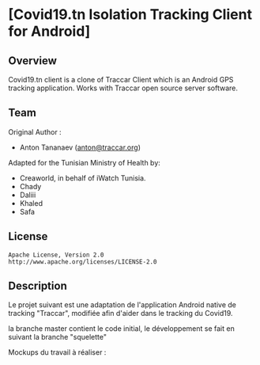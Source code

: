 # [Covid19.tn Isolation Tracking Client for Android]


## Overview

Covid19.tn client is a clone of Traccar Client which is an Android GPS tracking application. Works with Traccar open source server software.

## Team

Original Author :
- Anton Tananaev ([anton@traccar.org](mailto:anton@traccar.org))

Adapted for the Tunisian Ministry of Health by:
- Creaworld, in behalf of iWatch Tunisia.
- Chady
- Daliii
- Khaled
- Safa


## License

    Apache License, Version 2.0
    http://www.apache.org/licenses/LICENSE-2.0

## Description

Le projet suivant est une adaptation de l'application Android native de tracking "Traccar", modifiée afin d'aider dans le tracking du Covid19.

la branche master contient le code initial, le développement se fait en suivant la branche "squelette"

Mockups du travail à réaliser :